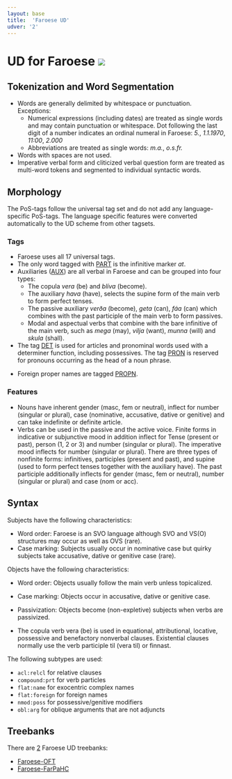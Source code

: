 ```yaml
---
layout: base
title:  'Faroese UD'
udver: '2'
---
```


# UD for Faroese <span class="flagspan"><img class="flag" src="../../flags/svg/FO.svg" /></span>

## Tokenization and Word Segmentation

* Words are generally delimited by whitespace or punctuation. Exceptions:
  * Numerical expressions (including dates) are treated as single words and may contain punctuation or whitespace. Dot following the last digit of a number indicates an ordinal numeral in Faroese: *5.*, *1.1.1970*, *11:00*, *2.000*
  * Abbreviations are treated as single words: *m.a.*, *o.s.fr.*
* Words with spaces are not used.
* Imperative verbal form and cliticized verbal question form are treated as multi-word tokens and segmented to individual syntactic words.

<!-- ---
**Instruction**: Describe the general rules for delimiting words (for example, based on whitespace and punctuation) and exceptions to these rules. Specify whether words with spaces and/or multiword tokens occur. Include links to further language-specific documentation if available. -->

<!-- --- -->

## Morphology

The PoS-tags follow the universal tag set and do not add any language-specific PoS-tags. The language specific features were converted automatically to the UD scheme from other tagsets.

### Tags

* Faroese uses all 17 universal tags.
* The only word tagged with [PART]() is the infinitive marker *at*.
* Auxiliaries ([AUX]()) are all verbal in Faroese and can be grouped into four types:
  * The copula *vera* (be) and *blíva* (become).
  * The auxiliary *hava* (have), selects the supine form of the main verb to form perfect tenses.
  * The passive auxiliary *verða* (become), *geta* (can), *fáa* (can) which combines with the past participle of the main verb to form passives.
  * Modal and aspectual verbs that combine with the bare infinitive of the main verb, such as *mega* (may), *vilja* (want), *munna* (will) and *skula* (shall).
* The tag [DET]() is used for articles and pronominal words used with a determiner function, including possessives. The tag [PRON]() is reserved for pronouns occurring as the head of a noun phrase.
<!-- * Participles (both present and past) are tagged with [ADJ](). -->
* Foreign proper names are tagged [PROPN]().


### Features

* Nouns have inherent gender (masc, fem or neutral), inflect for number (singular or plural), case (nominative, accusative, dative or genitive) and can take indefinite or definite article.
* Verbs can be used in the passive and the active voice. Finite forms in indicative or subjunctive mood in addition inflect for Tense (present or past), person (1, 2 or 3) and number (singular or plural). The imperative mood inflects for number (singular or plural). There are three types of nonfinite forms: infinitives, participles (present and past), and supine (used to form perfect tenses together with the auxiliary have). The past participle additionally inflects for gender (masc, fem or neutral), number (singular or plural) and case (nom or acc).

<!-- --- -->

## Syntax

Subjects have the following characteristics:
* Word order: Faroese is an SVO language although SVO and VS(O) structures may occur as well as OVS (rare).
* Case marking: Subjects usually occur in nominative case but quirky subjects take accusative, dative or genitive case (rare).

Objects have the following characteristics:
* Word order: Objects usually follow the main verb unless topicalized.
* Case marking: Objects occur in accusative, dative or genitive case.
* Passivization: Objects become (non-expletive) subjects when verbs are passivized.

* The copula verb vera (be) is used in equational, attributional, locative, possessive and benefactory nonverbal clauses. Existential clauses normally use the verb participle til (vera til) or finnast.

The following subtypes are used:

* `acl:relcl` for relative clauses
* `compound:prt` for verb particles
* `flat:name` for exocentric complex names
* `flat:foreign` for foreign names
* `nmod:poss` for possessive/genitive modifiers
* `obl:arg` for oblique arguments that are not adjuncts


<!-- ---
**Instruction**: Give criteria for identifying core arguments (subjects and objects), and describe the range of copula constructions in nonverbal clauses. List all subtype relations used. Include links to language-specific relations definitions if any. -->

<!-- --- -->

## Treebanks

There are [2](../treebanks/fo-comparison.html) Faroese UD treebanks:

  * [Faroese-OFT](../treebanks/fo_oft/index.html)
  * [Faroese-FarPaHC](../treebanks/fo_fpahc/index.html)

<!-- ---
**Instruction**: Treebank-specific pages are generated automatically from the README file in the treebank repository and
from the data in the latest release. Link to the respective `*-index.html` page in the `treebanks` folder, using the language code
and the treebank code in the file name. -->

<!-- --- -->
